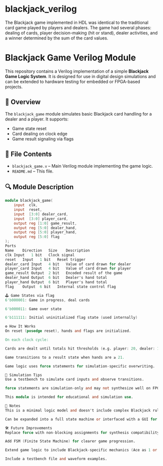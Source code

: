 # blackjack_verilog
The Blackjack game implemented in HDL was identical to the traditional card game played by players and dealers. The game had several phases: dealing of cards, player decision-making (hit or stand), dealer activities, and a winner determined by the sum of the card values.
# Blackjack Game Verilog Module

This repository contains a Verilog implementation of a simple **Blackjack Game Logic System**. It is designed for use in digital design simulations and can be extended to hardware testing for embedded or FPGA-based projects.

## 🧠 Overview

The `blackjack_game` module simulates basic Blackjack card handling for a dealer and a player. It supports:
- Game state reset
- Card dealing on clock edge
- Game result signaling via flags

## 📁 File Contents

- `blackjack_game.v` – Main Verilog module implementing the game logic.
- `README.md` – This file.

## 🔍 Module Description

```verilog
module blackjack_game(
    input  clk,
    input  reset,
    input  [3:0] dealer_card,
    input  [3:0] player_card,
    output reg [1:0] game_result,
    output reg [5:0] dealer_hand,
    output reg [5:0] player_hand,
    output reg [5:0] flag
);
Ports
Name	Direction	Size	Description
clk	Input	1 bit	Clock signal
reset	Input	1 bit	Reset trigger
dealer_card	Input	4 bit	Value of card drawn for dealer
player_card	Input	4 bit	Value of card drawn for player
game_result	Output	2 bit	Encoded result of the game
dealer_hand	Output	6 bit	Dealer's hand total
player_hand	Output	6 bit	Player's hand total
flag	Output	6 bit	Internal state control flag

🕹️ Game States via flag
6'b000001: Game in progress, deal cards

6'b000011: Game over state

6'b111111: Initial uninitialized flag state (used internally)

⚙️ How It Works
On reset (posedge reset), hands and flags are initialized.

On each clock cycle:

Cards are dealt until totals hit thresholds (e.g. player: 20, dealer: 17).

Game transitions to a result state when hands are ≥ 21.

Game logic uses force statements for simulation-specific overwriting.

🧪 Simulation Tips
Use a testbench to simulate card inputs and observe transitions.

force statements are simulation-only and may not synthesize well on FPGA tools.

This module is intended for educational and simulation use.

📌 Notes
This is a minimal logic model and doesn't include complex Blackjack rules (e.g. Ace handling, multiple rounds, user input).

Can be expanded into a full state machine or interfaced with a GUI for visualization.

🛠️ Future Improvements
Replace force with non-blocking assignments for synthesis compatibility.

Add FSM (Finite State Machine) for clearer game progression.

Extend game logic to include Blackjack-specific mechanics (Ace as 1 or 11, splitting, etc.).

Include a testbench file and waveform examples.

